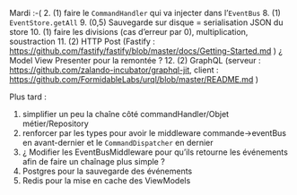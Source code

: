 Mardi :-(
2. (1) faire le `CommandHandler` qui va injecter dans l’`EventBus`
8. (1) `EventStore.getAll`
9. (0,5) Sauvegarde sur disque = serialisation JSON du store
10. (1) faire les divisions (cas d’erreur par 0), multiplication, soustraction
11. (2) HTTP Post (Fastify : https://github.com/fastify/fastify/blob/master/docs/Getting-Started.md ) ¿ Model View Presenter pour la remontée ?
12. (2) GraphQL (serveur : https://github.com/zalando-incubator/graphql-jit, client : https://github.com/FormidableLabs/urql/blob/master/README.md )

Plus tard :
1. simplifier un peu la chaîne côté commandHandler/Objet métier/Repository
2. renforcer par les types pour avoir le middleware commande->eventBus en avant-dernier et le `CommandDispatcher` en dernier
3. ¿ Modifier les EventBusMiddleware pour qu’ils retourne les événements afin de faire un chaînage plus simple ?
4. Postgres pour la sauvegarde des événements
5. Redis pour la mise en cache des ViewModels
